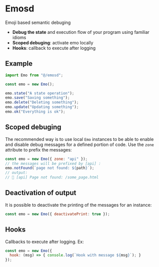 # Emosd

Emoji based semantic debuging

- **Debug the state** and execution flow of your program using familiar idioms
- **Scoped debuging**: activate emo locally
- **Hooks**: callback to execute after logging

## Example

   ```javascript
   import Emo from "@/emosd";

   const emo = new Emo();

   emo.state("A state operation");
   emo.save("Saving something");
   emo.delete("Deleting something");
   emo.update("Updating something");
   emo.ok("Everything is ok");
   ```

## Scoped debuging

The recommended way is to use local `Emo` instances to be able to enable and disable debug messages for a defined portion of code. Use the `zone` attribute to prefix the messages:

   ```javascript
   const emo = new Emo({ zone: "api" });
   // the messages will be prefixed by [api] :
   emo.notFound(`page not found: ${path}`);
   // output:
   // 🚫 [api] Page not found: /some_page.html
   ```

## Deactivation of output

It is possible to deactivate the printing of the messages for an instance:

   ```javascript
   const emo = new Emo({ deactivatePrint: true });
   ```

## Hooks

Callbacks to execute after logging. Ex:

   ```javascript
   const emo = new Emo({ 
     hook: (msg) => { console.log(`Hook with message ${msg}`); }
   });
   ```